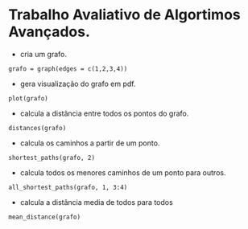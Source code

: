 # Trabalho Avaliativo de Algortimos Avançados.

* cria um grafo.

``` grafo = graph(edges = c(1,2,3,4)) ```

* gera visualização do grafo em pdf.

``` plot(grafo) ```

* calcula a distância entre todos os pontos do grafo.

``` distances(grafo) ```

* calcula os caminhos a partir de um ponto.

``` shortest_paths(grafo, 2) ```

* calcula todos os menores caminhos de um ponto para outros.

``` all_shortest_paths(grafo, 1, 3:4) ```

* calcula a distância media de todos para todos

``` mean_distance(grafo) ```
